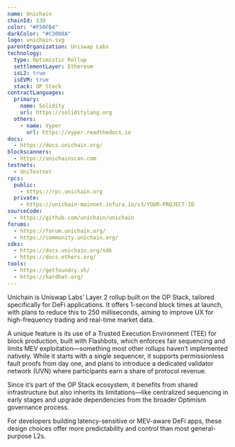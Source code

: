```yaml
---
name: Unichain
chainId: 130
color: "#F50FB4"
darkColor: "#C3008A"
logo: unichain.svg
parentOrganization: Uniswap Labs
technology:
  type: Optimistic Rollup
  settlementLayer: Ethereum
  isL2: true
  isEVM: true
  stack: OP Stack
contractLanguages:
  primary:
    name: Solidity
    url: https://soliditylang.org
  others:
    - name: Vyper
      url: https://vyper.readthedocs.io
docs:
  - https://docs.unichain.org/
blockscanners:
  - https://unichainscan.com
testnets:
  - UniTestnet
rpcs:
  public:
    - https://rpc.unichain.org
  private:
    - https://unichain-mainnet.infura.io/v3/YOUR-PROJECT-ID
sourceCode:
  - https://github.com/unichain/unichain
forums:
  - https://forum.unichain.org/
  - https://community.unichain.org/
sdks:
  - https://docs.unichain.org/sdk
  - https://docs.ethers.org/
tools:
  - https://getfoundry.sh/
  - https://hardhat.org/
---
```


Unichain is Uniswap Labs’ Layer 2 rollup built on the OP Stack, tailored specifically for DeFi applications. It offers 1-second block times at launch, with plans to reduce this to 250 milliseconds, aiming to improve UX for high-frequency trading and real-time market data.

A unique feature is its use of a Trusted Execution Environment (TEE) for block production, built with Flashbots, which enforces fair sequencing and limits MEV exploitation—something most other rollups haven’t implemented natively. While it starts with a single sequencer, it supports permissionless fault proofs from day one, and plans to introduce a dedicated validator network (UVN) where participants earn a share of protocol revenue.

Since it’s part of the OP Stack ecosystem, it benefits from shared infrastructure but also inherits its limitations—like centralized sequencing in early stages and upgrade dependencies from the broader Optimism governance process.

For developers building latency-sensitive or MEV-aware DeFi apps, these design choices offer more predictability and control than most general-purpose L2s.